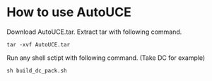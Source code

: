 # How to use AutoUCE

Download AutoUCE.tar. Extract tar with following command.

```
tar -xvf AutoUCE.tar
```

Run any shell sctipt with following command. (Take DC for example)

```
sh build_dc_pack.sh
```
